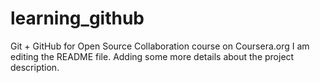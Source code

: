 # learning_github
Git + GitHub for Open Source Collaboration course on Coursera.org
I am editing the README file. Adding some more details about the project description.
